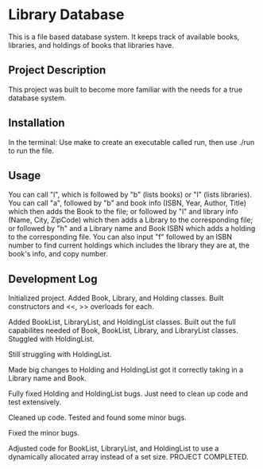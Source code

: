 # Library Database

This is a file based database system. It keeps track of available books, libraries, and holdings of books that libraries have. 

## Project Description

This project was built to become more familiar with the needs for a true database system.

## Installation

In the terminal:
Use make to create an executable called run, then use ./run to run the file. 

## Usage

You can call "l", which is followed by "b" (lists books) or "l" (lists libraries). You can call "a", followed by "b" and book info (ISBN, Year, Author, Title) which then adds the Book to the file; or followed by "l" and library info (Name, City, ZipCode) which then adds a Library to the corresponding file; or followed by "h" and a Library name and Book ISBN which adds a holding to the corresponding file. You can also input "f" followed by an ISBN number to find current holdings which includes the library they are at, the book's info, and copy number.

## Development Log

Initialized project. Added Book, Library, and Holding classes. Built constructors and <<, >> overloads for each.

Added BookList, LibraryList, and HoldingList classes. Built out the full capabilites needed of Book, BookList, Library, and LibraryList classes. Stuggled with HoldingList.

Still struggling with HoldingList. 

Made big changes to Holding and HoldingList got it correctly taking in a Library name and Book. 

Fully fixed Holding and HoldingList bugs. Just need to clean up code and test extensively.

Cleaned up code. Tested and found some minor bugs.

Fixed the minor bugs.

Adjusted code for BookList, LibraryList, and HoldingList to use a dynamically allocated array instead of a set size. PROJECT COMPLETED. 